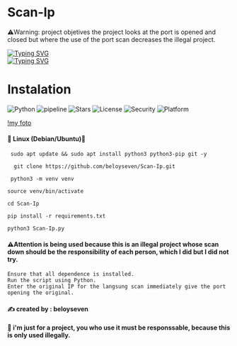 # Scan-Ip

⚠️Warning: project objetives the project looks at the port is opened and closed but where the use of the port scan decreases the illegal project.

[![Typing SVG](https://readme-typing-svg.herokuapp.com?font=Fira+Code&pause=1000&color=1E46FF&width=435&lines=Hello%2C+my+name+is+beloyseven)](https://git.io/typing-svg)
<br>
[![Typing SVG](https://readme-typing-svg.herokuapp.com?font=Fira+Code&pause=1000&color=1E46FF&width=435&lines=I+am+a+Engineerin+Informatics+student)](https://git.io/typing-svg)


 # Instalation
  ![Python](https://img.shields.io/badge/Python-3.8+-blue?logo=python)
   ![pipeline](https://img.shields.io/badge/pipeline-passed-brightgreen)
   ![Stars](https://img.shields.io/github/stars/beloyseven?style=social)
   ![License](https://img.shields.io/badge/license-MIT-blue)
   ![Security](https://img.shields.io/badge/Security-Military--Grade-red)
   ![Platform](https://img.shields.io/badge/Platform-Windows%20%7C%20Linux%20%7C%20macOS-lightgrey)

   [!my foto](foto.png)
 
  #### 🐧 Linux (Debian/Ubuntu)🚀


     sudo apt update && sudo apt install python3 python3-pip git -y
     
      git clone https://github.com/beloyseven/Scan-Ip.git

     python3 -m venv venv
    
    source venv/bin/activate

    cd Scan-Ip

    pip install -r requirements.txt

    python3 Scan-Ip.py

#### ⚠️Attention is being used because this is an illegal project whose scan down should be the responsibility of each person, which I did but I did not try.
    Ensure that all dependence is installed. 
    Run the script using Python. 
    Enter the original IP for the langsung scan immediately give the port opening the original.

#### ✍️ created by : beloyseven

#### 🚨 i'm just for a project, you who use it must be responssable, because this is only used illegally.

